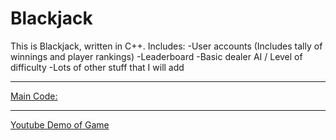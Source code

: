 # Blackjack

This is Blackjack, written in C++. Includes:
-User accounts (Includes tally of winnings and player rankings)
-Leaderboard
-Basic dealer AI / Level of difficulty 
-Lots of other stuff that I will add
<hr>
<a href="https://github.com/lostSail0r/Blackjack/blob/master/Blackjack/Blackjack/main.cpp">Main Code:</a>
<hr>
<a href="https://youtu.be/SngIHvvYaFI">Youtube Demo of Game</a>
